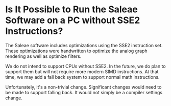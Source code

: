 # Is It Possible to Run the Saleae Software on a PC without SSE2 Instructions?

The Saleae software includes optimizations using the SSE2 instruction set. These optimizations were handwritten to optimize the analog graph rendering as well as optimize filters.

We do not intend to support CPUs without SSE2. In the future, we do plan to support them but will not require more modern SIMD instructions. At that time, we may add a fall back system to support normal math instructions.

Unfortunately, it's a non-trivial change. Significant changes would need to be made to support falling back. It would not simply be a compiler settings change.



